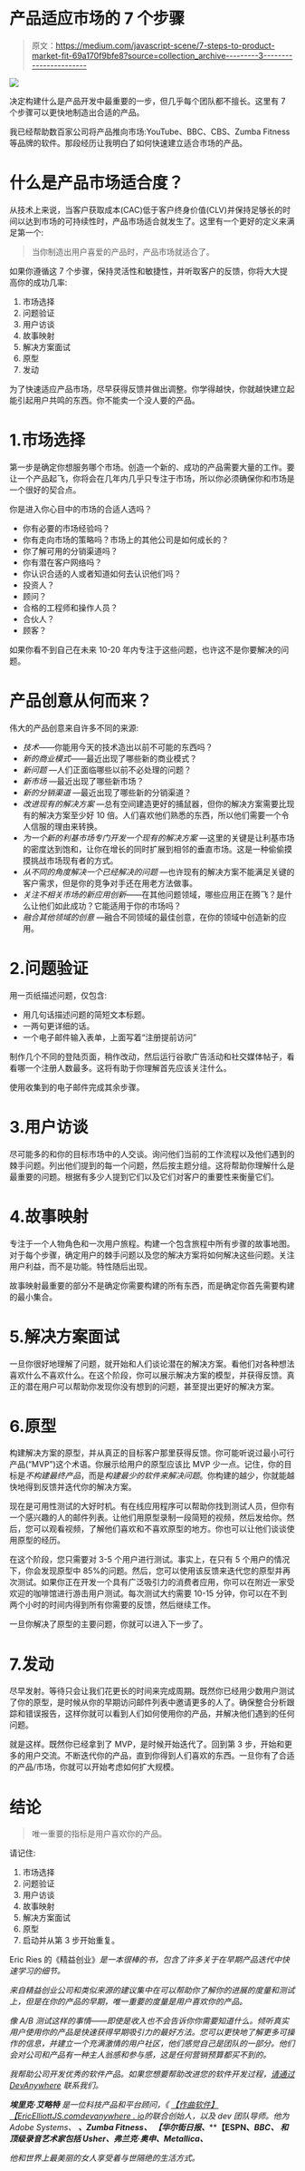 # 产品适应市场的 7 个步骤

> 原文：<https://medium.com/javascript-scene/7-steps-to-product-market-fit-69a170f9bfe8?source=collection_archive---------3----------------------->

![](img/fee4a947a78ebff2e11d3ec099f16a87.png)

决定构建什么是产品开发中最重要的一步，但几乎每个团队都不擅长。这里有 7 个步骤可以更快地制造出合适的产品。

我已经帮助数百家公司将产品推向市场:YouTube、BBC、CBS、Zumba Fitness 等品牌的软件。那段经历让我明白了如何快速建立适合市场的产品。

# 什么是产品市场适合度？

从技术上来说，当客户获取成本(CAC)低于客户终身价值(CLV)并保持足够长的时间以达到市场的可持续性时，产品市场适合就发生了。这里有一个更好的定义来满足第一个:

> 当你制造出用户喜爱的产品时，产品市场就适合了。

如果你遵循这 7 个步骤，保持灵活性和敏捷性，并听取客户的反馈，你将大大提高你的成功几率:

1.  市场选择
2.  问题验证
3.  用户访谈
4.  故事映射
5.  解决方案面试
6.  原型
7.  发动

为了快速适应产品市场，尽早获得反馈并做出调整。你学得越快，你就越快建立起能引起用户共鸣的东西。你不能卖一个没人要的产品。

# 1.市场选择

第一步是确定你想服务哪个市场。创造一个新的、成功的产品需要大量的工作。要让一个产品起飞，你将会在几年内几乎只专注于市场，所以你必须确保你和市场是一个很好的契合点。

你是进入你心目中的市场的合适人选吗？

*   你有必要的市场经验吗？
*   你有走向市场的策略吗？市场上的其他公司是如何成长的？
*   你了解可用的分销渠道吗？
*   你有潜在客户网络吗？
*   你认识合适的人或者知道如何去认识他们吗？
*   投资人？
*   顾问？
*   合格的工程师和操作人员？
*   合伙人？
*   顾客？

如果你看不到自己在未来 10-20 年内专注于这些问题，也许这不是你要解决的问题。

# 产品创意从何而来？

伟大的产品创意来自许多不同的来源:

*   *技术*——你能用今天的技术造出以前不可能的东西吗？
*   *新的商业模式*——最近出现了哪些新的商业模式？
*   *新问题* —人们正面临哪些以前不必处理的问题？
*   *新市场* —最近出现了哪些新市场？
*   *新的分销渠道* —最近出现了哪些新的分销渠道？
*   *改进现有的解决方案* —总有空间建造更好的捕鼠器，但你的解决方案需要比现有的解决方案至少好 10 倍。人们喜欢他们熟悉的东西，所以他们需要一个令人信服的理由来转换。
*   *为一个新的利基市场专门开发一个现有的解决方案* —这里的关键是让利基市场的密度达到饱和，让你在增长的同时扩展到相邻的垂直市场。这是一种偷偷摸摸挑战市场现有者的方式。
*   *从不同的角度解决一个已经解决的问题* —也许现有的解决方案不能满足关键的客户需求，但是你的竞争对手还在用老方法做事。
*   *关注不相关市场的新应用创新*——在其他问题领域，哪些应用正在腾飞？是什么让他们如此成功？它能适用于你的市场吗？
*   *融合其他领域的创意* —融合不同领域的最佳创意，在你的领域中创造新的应用。

# 2.问题验证

用一页纸描述问题，仅包含:

*   用几句话描述问题的简短文本标题。
*   一两句更详细的话。
*   一个电子邮件输入表单，上面写着“注册提前访问”

制作几个不同的登陆页面，稍作改动，然后运行谷歌广告活动和社交媒体帖子，看看哪一个注册人数最多。这将有助于你理解首先应该关注什么。

使用收集到的电子邮件完成其余步骤。

# 3.用户访谈

尽可能多的和你的目标市场中的人交谈。询问他们当前的工作流程以及他们遇到的棘手问题。列出他们提到的每一个问题，然后按主题分组。这将帮助你理解什么是最重要的问题。根据有多少人提到它们以及它们对客户的重要性来衡量它们。

# 4.故事映射

专注于一个人物角色和一次用户旅程。构建一个包含旅程中所有步骤的故事地图。对于每个步骤，确定用户的棘手问题以及您的解决方案将如何解决这些问题。关注用户利益，而不是功能。特性随后出现。

故事映射最重要的部分不是确定你需要构建的所有东西，而是确定你首先需要构建的最小集合。

# 5.解决方案面试

一旦你很好地理解了问题，就开始和人们谈论潜在的解决方案。看他们对各种想法喜欢什么不喜欢什么。在这个阶段，你可以展示解决方案的模型，并获得反馈。真正的潜在用户可以帮助你发现你没有想到的问题，甚至提出更好的解决方案。

# 6.原型

构建解决方案的原型，并从真正的目标客户那里获得反馈。你可能听说过最小可行产品(“MVP”)这个术语。你展示给用户的原型应该比 MVP 少一点。记住，你的目标是*不构建最终产品*，而是*构建最少的软件来解决问题*。你构建的越少，你就能越快地得到反馈并迭代你的解决方案。

现在是可用性测试的大好时机。有在线应用程序可以帮助你找到测试人员，但你有一个感兴趣的人的邮件列表。让他们用原型录制一段简短的视频，然后发给你。然后，您可以观看视频，了解他们喜欢和不喜欢原型的地方。你也可以让他们谈谈使用原型的经历。

在这个阶段，您只需要对 3-5 个用户进行测试。事实上，在只有 5 个用户的情况下，你会发现原型中 85%的问题。然后，您可以使用该反馈来迭代您的原型并再次测试。如果你正在开发一个具有广泛吸引力的消费者应用，你可以在附近一家受欢迎的咖啡馆进行游击用户测试。每次测试大约需要 10-15 分钟，你可以在不到两个小时的时间内得到所有你需要的反馈，然后继续工作。

一旦你解决了原型的主要问题，你就可以进入下一步了。

# 7.发动

尽早发射。等待只会让我们花更长的时间来完成周期。既然你已经用少数用户测试了你的原型，是时候从你的早期访问邮件列表中邀请更多的人了。确保整合分析跟踪和错误报告，这样你就可以看到人们如何使用你的产品，并解决他们遇到的任何问题。

就是这样。既然你已经拿到了 MVP，是时候开始迭代了。回到第 3 步，开始和更多的用户交流。不断迭代你的产品，直到你得到人们喜欢的东西。一旦你有了合适的产品/市场，你就可以开始考虑如何扩大规模。

# 结论

> 唯一重要的指标是用户喜欢你的产品。

请记住:

1.  市场选择
2.  问题验证
3.  用户访谈
4.  故事映射
5.  解决方案面试
6.  原型
7.  启动并从第 3 步开始重复。

Eric Ries 的《精益创业》[](https://amzn.to/3WfAvwb)*是一本很棒的书，包含了许多关于在早期产品迭代中快速学习的细节。*

*来自精益创业公司和类似来源的建议集中在可以帮助你了解你的进展的度量和测试上，但是在你的产品的早期，唯一重要的度量是用户喜欢你的产品。*

*像 A/B 测试这样的事情——即使是收入也不会告诉你你需要知道什么。倾听真实用户使用你的产品是快速获得早期吸引力的最好方法。您可以更快地了解更多可操作的信息，并建立一个充满激情的用户社区，他们感觉自己是团队的一部分。他们会对公司和产品有一种主人翁感和参与感，这是任何营销预算都买不到的。*

*我帮助公司开发优秀的软件产品。如果您想要帮助改进您的软件开发过程，[请通过 DevAnywhere](https://devanywhere.io/help?subject=Product+Mentorship) 联系我们。*

****埃里克·艾略特*** *是一位科技产品和平台顾问，《 [*【作曲软件】*](https://leanpub.com/composingsoftware)*[*【EricElliottJS.com*](https://ericelliottjs.com/)*[*devanywhere . io*](https://devanywhere.io/)*的联合创始人，以及 dev 团队导师。他为 Adobe Systems、* ***、Zumba Fitness、*** ***【华尔街日报、*******【ESPN、*******BBC、*** *和顶级录音艺术家包括* ***Usher、弗兰克·奥申、Metallica、*********

*他和世界上最美丽的女人享受着与世隔绝的生活方式。*